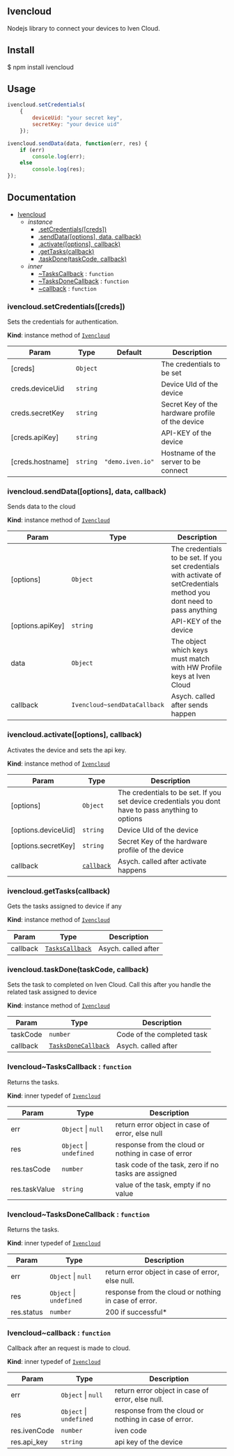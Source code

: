 <a name="Ivencloud"></a>

## Ivencloud

Nodejs library to connect your devices to Iven Cloud.

## Install
$ npm install ivencloud

## Usage
```javascript
ivencloud.setCredentials(
    {
        deviceUid: "your secret key",
        secretKey: "your device uid"
    });

ivencloud.sendData(data, function(err, res) {
    if (err)
        console.log(err);
    else
        console.log(res);
});
```

## Documentation
* [Ivencloud](#Ivencloud)
    * _instance_
        * [.setCredentials([creds])](#Ivencloud+setCredentials)
        * [.sendData([options], data, callback)](#Ivencloud+sendData)
        * [.activate([options], callback)](#Ivencloud+activate)
        * [.getTasks(callback)](#Ivencloud+getTasks)
        * [.taskDone(taskCode, callback)](#Ivencloud+taskDone)
    * _inner_
        * [~TasksCallback](#Ivencloud..TasksCallback) : <code>function</code>
        * [~TasksDoneCallback](#Ivencloud..TasksDoneCallback) : <code>function</code>
        * [~callback](#Ivencloud..callback) : <code>function</code>

<a name="Ivencloud+setCredentials"></a>

### ivencloud.setCredentials([creds])
Sets the credentials for authentication.

**Kind**: instance method of <code>[Ivencloud](#Ivencloud)</code>

| Param | Type | Default | Description |
| --- | --- | --- | --- |
| [creds] | <code>Object</code> |  | The credentials to be set |
| creds.deviceUid | <code>string</code> |  | Device UId of the device |
| creds.secretKey | <code>string</code> |  | Secret Key of the hardware profile of  the device |
| [creds.apiKey] | <code>string</code> |  | API-KEY of the device |
| [creds.hostname] | <code>string</code> | <code>&quot;demo.iven.io&quot;</code> | Hostname of the server to be connect |

<a name="Ivencloud+sendData"></a>

### ivencloud.sendData([options], data, callback)
Sends data to the cloud

**Kind**: instance method of <code>[Ivencloud](#Ivencloud)</code>

| Param | Type | Description |
| --- | --- | --- |
| [options] | <code>Object</code> | The credentials to be set. If you set credentials with activate of setCredentials method you dont need to pass anything |
| [options.apiKey] | <code>string</code> | API-KEY of the device |
| data | <code>Object</code> | The object which keys must match with HW Profile keys at Iven Cloud |
| callback | <code>Ivencloud~sendDataCallback</code> | Asych. called after sends happen |

<a name="Ivencloud+activate"></a>

### ivencloud.activate([options], callback)
Activates the device and sets the api key.

**Kind**: instance method of <code>[Ivencloud](#Ivencloud)</code>

| Param | Type | Description |
| --- | --- | --- |
| [options] | <code>Object</code> | The credentials to be set. If you set device credentials you dont have to pass anything to options |
| [options.deviceUid] | <code>string</code> | Device UId of the device |
| [options.secretKey] | <code>string</code> | Secret Key of the hardware profile of the device |
| callback | <code>[callback](#Ivencloud..callback)</code> | Asych. called after activate happens |

<a name="Ivencloud+getTasks"></a>

### ivencloud.getTasks(callback)
Gets the tasks assigned to device if any

**Kind**: instance method of <code>[Ivencloud](#Ivencloud)</code>

| Param | Type | Description |
| --- | --- | --- |
| callback | <code>[TasksCallback](#Ivencloud..TasksCallback)</code> | Asych. called after |

<a name="Ivencloud+taskDone"></a>

### ivencloud.taskDone(taskCode, callback)
Sets the task to completed on Iven Cloud. Call this after you handle the related task
assigned to device

**Kind**: instance method of <code>[Ivencloud](#Ivencloud)</code>

| Param | Type | Description |
| --- | --- | --- |
| taskCode | <code>number</code> | Code of the completed task |
| callback | <code>[TasksDoneCallback](#Ivencloud..TasksDoneCallback)</code> | Asych. called after |

<a name="Ivencloud..TasksCallback"></a>

### Ivencloud~TasksCallback : <code>function</code>
Returns the tasks.

**Kind**: inner typedef of <code>[Ivencloud](#Ivencloud)</code>

| Param | Type | Description |
| --- | --- | --- |
| err | <code>Object</code> &#124; <code>null</code> | return error object in case of error, else null |
| res | <code>Object</code> &#124; <code>undefined</code> | response from the cloud or nothing in case of error |
| res.tasCode | <code>number</code> | task code of the task, zero if no tasks are assigned |
| res.taskValue | <code>string</code> | value of the task, empty if no value |

<a name="Ivencloud..TasksDoneCallback"></a>

### Ivencloud~TasksDoneCallback : <code>function</code>
Returns the tasks.

**Kind**: inner typedef of <code>[Ivencloud](#Ivencloud)</code>

| Param | Type | Description |
| --- | --- | --- |
| err | <code>Object</code> &#124; <code>null</code> | return error object in case of error, else null. |
| res | <code>Object</code> &#124; <code>undefined</code> | response from the cloud or nothing in case of error. |
| res.status | <code>number</code> | 200 if successful* |

<a name="Ivencloud..callback"></a>

### Ivencloud~callback : <code>function</code>
Callback after an request is made to cloud.

**Kind**: inner typedef of <code>[Ivencloud](#Ivencloud)</code>

| Param | Type | Description |
| --- | --- | --- |
| err | <code>Object</code> &#124; <code>null</code> | return error object in case of error, else null. |
| res | <code>Object</code> &#124; <code>undefined</code> | response from the cloud or nothing in case of error. |
| res.ivenCode | <code>number</code> | iven code |
| res.api_key | <code>string</code> | api key of the device |

